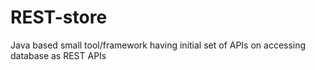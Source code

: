 REST-store
==========

Java based small tool/framework having initial set of APIs on accessing database as REST APIs
